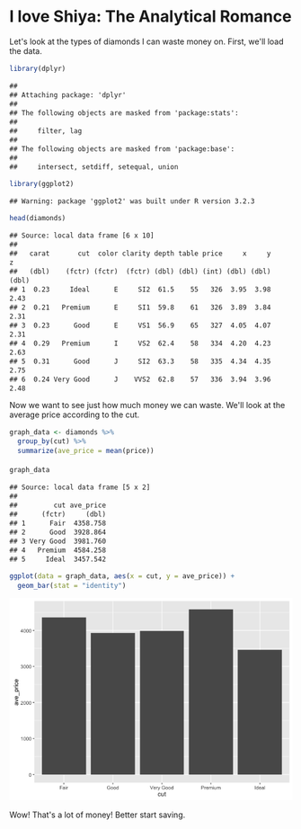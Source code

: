 I love Shiya: The Analytical Romance
====================================

Let's look at the types of diamonds I can waste money on. First, we'll load the data.

``` r
library(dplyr)
```

    ## 
    ## Attaching package: 'dplyr'
    ## 
    ## The following objects are masked from 'package:stats':
    ## 
    ##     filter, lag
    ## 
    ## The following objects are masked from 'package:base':
    ## 
    ##     intersect, setdiff, setequal, union

``` r
library(ggplot2)
```

    ## Warning: package 'ggplot2' was built under R version 3.2.3

``` r
head(diamonds)
```

    ## Source: local data frame [6 x 10]
    ## 
    ##   carat       cut  color clarity depth table price     x     y     z
    ##   (dbl)    (fctr) (fctr)  (fctr) (dbl) (dbl) (int) (dbl) (dbl) (dbl)
    ## 1  0.23     Ideal      E     SI2  61.5    55   326  3.95  3.98  2.43
    ## 2  0.21   Premium      E     SI1  59.8    61   326  3.89  3.84  2.31
    ## 3  0.23      Good      E     VS1  56.9    65   327  4.05  4.07  2.31
    ## 4  0.29   Premium      I     VS2  62.4    58   334  4.20  4.23  2.63
    ## 5  0.31      Good      J     SI2  63.3    58   335  4.34  4.35  2.75
    ## 6  0.24 Very Good      J    VVS2  62.8    57   336  3.94  3.96  2.48

Now we want to see just how much money we can waste. We'll look at the average price according to the cut.

``` r
graph_data <- diamonds %>%
  group_by(cut) %>%
  summarize(ave_price = mean(price))

graph_data
```

    ## Source: local data frame [5 x 2]
    ## 
    ##         cut ave_price
    ##      (fctr)     (dbl)
    ## 1      Fair  4358.758
    ## 2      Good  3928.864
    ## 3 Very Good  3981.760
    ## 4   Premium  4584.258
    ## 5     Ideal  3457.542

``` r
ggplot(data = graph_data, aes(x = cut, y = ave_price)) +
  geom_bar(stat = "identity")
```

![](test_files/figure-markdown_github/unnamed-chunk-2-1.png)

Wow! That's a lot of money! Better start saving.
